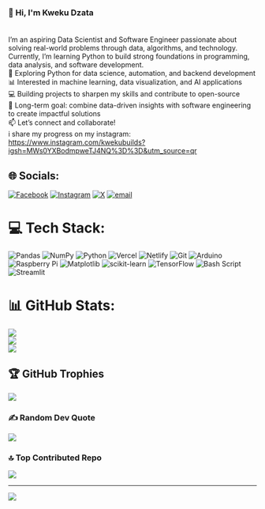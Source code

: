 ### 👋 Hi, I'm Kweku Dzata<br><br>
I’m an aspiring Data Scientist and Software Engineer passionate about solving real-world problems through data, algorithms, and technology. Currently, I’m learning Python to build strong foundations in programming, data analysis, and software development.<br>🌱 Exploring Python for data science, automation, and backend development<br>📊 Interested in machine learning, data visualization, and AI applications<br>💻 Building projects to sharpen my skills and contribute to open-source<br>🚀 Long-term goal: combine data-driven insights with software engineering to create impactful solutions<br>📫 Let’s connect and collaborate!<br>i share my progress on my instagram: https://www.instagram.com/kwekubuilds?igsh=MWs0YXBodmpweTJ4NQ%3D%3D&utm_source=qr 


## 🌐 Socials:
[![Facebook](https://img.shields.io/badge/Facebook-%231877F2.svg?logo=Facebook&logoColor=white)](https://facebook.com/kwekudzata) [![Instagram](https://img.shields.io/badge/Instagram-%23E4405F.svg?logo=Instagram&logoColor=white)](https://instagram.com/kwekudzata) [![X](https://img.shields.io/badge/X-black.svg?logo=X&logoColor=white)](https://x.com/kwekudzata) [![email](https://img.shields.io/badge/Email-D14836?logo=gmail&logoColor=white)](mailto:dzataemmanuel2@gmail.com) 

# 💻 Tech Stack:
![Pandas](https://img.shields.io/badge/pandas-%23150458.svg?style=flat&logo=pandas&logoColor=white) ![NumPy](https://img.shields.io/badge/numpy-%23013243.svg?style=flat&logo=numpy&logoColor=white) ![Python](https://img.shields.io/badge/python-3670A0?style=flat&logo=python&logoColor=ffdd54) ![Vercel](https://img.shields.io/badge/vercel-%23000000.svg?style=flat&logo=vercel&logoColor=white) ![Netlify](https://img.shields.io/badge/netlify-%23000000.svg?style=flat&logo=netlify&logoColor=#00C7B7) ![Git](https://img.shields.io/badge/git-%23F05033.svg?style=flat&logo=git&logoColor=white) ![Arduino](https://img.shields.io/badge/-Arduino-00979D?style=flat&logo=Arduino&logoColor=white) ![Raspberry Pi](https://img.shields.io/badge/-Raspberry_Pi-C51A4A?style=flat&logo=Raspberry-Pi) ![Matplotlib](https://img.shields.io/badge/Matplotlib-%23ffffff.svg?style=flat&logo=Matplotlib&logoColor=black) ![scikit-learn](https://img.shields.io/badge/scikit--learn-%23F7931E.svg?style=flat&logo=scikit-learn&logoColor=white) ![TensorFlow](https://img.shields.io/badge/TensorFlow-%23FF6F00.svg?style=flat&logo=TensorFlow&logoColor=white) ![Bash Script](https://img.shields.io/badge/bash_script-%23121011.svg?style=flat&logo=gnu-bash&logoColor=white) ![Streamlit](https://img.shields.io/badge/Streamlit-%23FE4B4B.svg?style=flat&logo=streamlit&logoColor=white)
# 📊 GitHub Stats:
![](https://github-readme-stats.vercel.app/api?username=just-bugs&theme=tokyonight&hide_border=false&include_all_commits=false&count_private=false)<br/>
![](https://nirzak-streak-stats.vercel.app/?user=just-bugs&theme=tokyonight&hide_border=false)<br/>
![](https://github-readme-stats.vercel.app/api/top-langs/?username=just-bugs&theme=tokyonight&hide_border=false&include_all_commits=false&count_private=false&layout=compact)

## 🏆 GitHub Trophies
![](https://github-profile-trophy.vercel.app/?username=just-bugs&theme=tokyonight&no-frame=false&no-bg=true&margin-w=4)

### ✍️ Random Dev Quote
![](https://quotes-github-readme.vercel.app/api?type=horizontal&theme=tokyonight)

### 🔝 Top Contributed Repo
![](https://github-contributor-stats.vercel.app/api?username=just-bugs&limit=5&theme=tokyonight&combine_all_yearly_contributions=true)

---
[![](https://visitcount.itsvg.in/api?id=just-bugs&icon=0&color=0)](https://visitcount.itsvg.in)

<!-- Proudly created with GPRM ( https://gprm.itsvg.in ) -->
